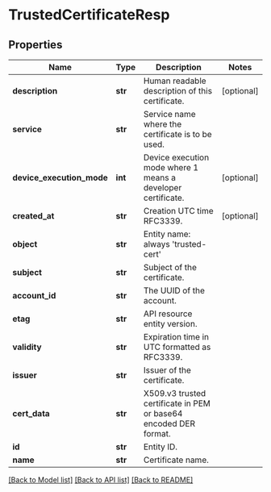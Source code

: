 # TrustedCertificateResp

## Properties
Name | Type | Description | Notes
------------ | ------------- | ------------- | -------------
**description** | **str** | Human readable description of this certificate. | [optional] 
**service** | **str** | Service name where the certificate is to be used. | 
**device_execution_mode** | **int** | Device execution mode where 1 means a developer certificate. | [optional] 
**created_at** | **str** | Creation UTC time RFC3339. | [optional] 
**object** | **str** | Entity name: always &#39;trusted-cert&#39; | 
**subject** | **str** | Subject of the certificate. | 
**account_id** | **str** | The UUID of the account. | 
**etag** | **str** | API resource entity version. | 
**validity** | **str** | Expiration time in UTC formatted as RFC3339. | 
**issuer** | **str** | Issuer of the certificate. | 
**cert_data** | **str** | X509.v3 trusted certificate in PEM or base64 encoded DER format. | 
**id** | **str** | Entity ID. | 
**name** | **str** | Certificate name. | 

[[Back to Model list]](../README.md#documentation-for-models) [[Back to API list]](../README.md#documentation-for-api-endpoints) [[Back to README]](../README.md)



